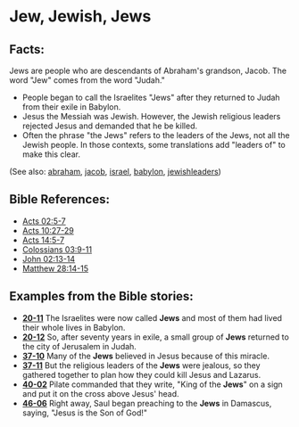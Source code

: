 # Jew, Jewish, Jews #

## Facts: ##

Jews are people who are descendants of Abraham's grandson, Jacob. The word "Jew" comes from the word "Judah."

* People began to call the Israelites "Jews" after they returned to Judah from their exile in Babylon.
* Jesus the Messiah was Jewish. However, the Jewish religious leaders rejected Jesus and demanded that he be killed.
* Often the phrase "the Jews" refers to the leaders of the Jews, not all the Jewish people. In those contexts, some translations add "leaders of" to make this clear.

(See also: [abraham](../other/abraham.md), [jacob](../other/jacob.md), [israel](../other/israel.md), [babylon](../other/babylon.md), [jewishleaders](../other/jewishleaders.md))

## Bible References: ##

* [Acts 02:5-7](https://door43.org/en/bible/notes/act/02/05)
* [Acts 10:27-29](https://door43.org/en/bible/notes/act/10/27)
* [Acts 14:5-7](https://door43.org/en/bible/notes/act/14/05)
* [Colossians 03:9-11](https://door43.org/en/bible/notes/col/03/09)
* [John 02:13-14](https://door43.org/en/bible/notes/jhn/02/13)
* [Matthew 28:14-15](https://door43.org/en/bible/notes/mat/28/14)

## Examples from the Bible stories: ##

* __[20-11](https://door43.org/en/obs/notes/frames/20-11)__ The Israelites were now called __Jews__  and most of them had lived their whole lives in Babylon.
* __[20-12](https://door43.org/en/obs/notes/frames/20-12)__ So, after seventy years in exile, a small group of __Jews__  returned to the city of Jerusalem in Judah.
* __[37-10](https://door43.org/en/obs/notes/frames/37-10)__ Many of the __Jews__  believed in Jesus because of this miracle.
* __[37-11](https://door43.org/en/obs/notes/frames/37-11)__ But the religious leaders of the __Jews__  were jealous, so they gathered together to plan how they could kill Jesus and Lazarus.
* __[40-02](https://door43.org/en/obs/notes/frames/40-02)__ Pilate commanded that they write, "King of the __Jews__" on a sign and put it on the cross above Jesus' head.
* __[46-06](https://door43.org/en/obs/notes/frames/46-06)__ Right away, Saul began preaching to the __Jews__  in Damascus, saying, "Jesus is the Son of God!"


